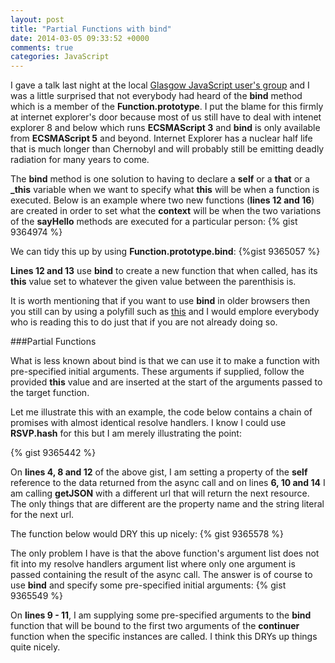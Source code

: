 ```yaml
---
layout: post
title: "Partial Functions with bind"
date: 2014-03-05 09:33:52 +0000
comments: true
categories: JavaScript
---
```

I gave a talk last night at the local <a href="" target="_blank">Glasgow JavaScript user's group</a> and I was a little surprised that not everybody had heard of the **bind** method which is a member of the **Function.prototype**.  I put the blame for this firmly at internet explorer's door because most of us still have to deal with intenet explorer 8 and below which runs **ECSMAScript 3** and **bind** is only available from **ECSMAScript 5** and beyond.  Internet Explorer has a nuclear half life that is much longer than Chernobyl and will probably still be emitting deadly radiation for many years to come.

The **bind** method is one solution to having to declare a **self** or a **that** or a **_this** variable when we want to specify what **this** will be when a function is executed.  Below is an example where two new functions (**lines 12 and 16**) are created in order to set what the **context** will be when the two variations of the  **sayHello** methods are executed for a particular person:
{% gist 9364974 %}

We can tidy this up by using **Function.prototype.bind**:
{%gist 9365057 %}

**Lines 12 and 13** use **bind** to create a new function that when called, has its **this** value set to whatever the given value between the parenthisis is.

It is worth mentioning that if you want to use **bind** in older browsers then you still can by using a polyfill such as <a href="https://developer.mozilla.org/en-US/docs/Web/JavaScript/Reference/Global_Objects/Function/bind#Compatibility" target="_blank">this</a> and I would emplore everybody who is reading this to do just that if you are not already doing so.

###Partial Functions

What is less known about bind is that we can use it to make a function with pre-specified initial arguments.  These arguments if supplied, follow the provided **this** value and are inserted at the start of the arguments passed to the target function.

Let me illustrate this with an example, the code below contains a chain of promises with almost identical resolve handlers.  I know I could use **RSVP.hash** for this but I am merely illustrating the point:

{% gist 9365442 %}

On **lines 4, 8 and 12** of the above gist, I am setting a property of the **self** reference to the data returned from the async call and on lines **6, 10 and 14** I am calling **getJSON** with a different url that will return the next resource.  The only things that are different are the property name and the string literal for the next url.

The function below would DRY this up nicely:
{% gist 9365578 %}

The only problem I have is that the above function's argument list does not fit into my resolve handlers argument list where only one argument is passed containing the result of the async call.  The answer is of course to use **bind** and specify some pre-specified initial arguments:
{% gist 9365549 %}

On **lines 9 - 11**, I am supplying some pre-specified arguments to the **bind** function that will be bound to the first two arguments of the **continuer** function when the specific instances are called.  I think this DRYs up things quite nicely.